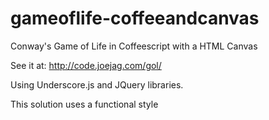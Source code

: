 gameoflife-coffeeandcanvas
==========================

Conway's Game of Life in Coffeescript with a HTML Canvas

See it at: http://code.joejag.com/gol/

Using Underscore.js and JQuery libraries.

This solution uses a functional style
